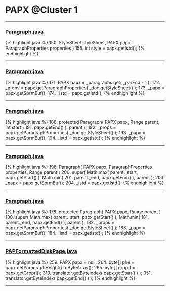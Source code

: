 # PAPX @Cluster 1

***

### [Paragraph.java](https://searchcode.com/codesearch/view/97384407/)
{% highlight java %}
150.     StyleSheet styleSheet, PAPX papx, ParagraphProperties properties )
155. int style = papx.getIstd();
{% endhighlight %}

***

### [Paragraph.java](https://searchcode.com/codesearch/view/97384407/)
{% highlight java %}
171. PAPX papx = _paragraphs.get( _parEnd - 1 );
172. _props = papx.getParagraphProperties( _doc.getStyleSheet() );
173. _papx = papx.getSprmBuf();
174. _istd = papx.getIstd();
{% endhighlight %}

***

### [Paragraph.java](https://searchcode.com/codesearch/view/97384407/)
{% highlight java %}
188. protected Paragraph( PAPX papx, Range parent, int start )
191.             papx.getEnd() ), parent );
192.     _props = papx.getParagraphProperties( _doc.getStyleSheet() );
193.     _papx = papx.getSprmBuf();
194.     _istd = papx.getIstd();
{% endhighlight %}

***

### [Paragraph.java](https://searchcode.com/codesearch/view/97384407/)
{% highlight java %}
198. Paragraph( PAPX papx, ParagraphProperties properties, Range parent )
200.     super( Math.max( parent._start, papx.getStart() ), Math.min(
201.             parent._end, papx.getEnd() ), parent );
203.     _papx = papx.getSprmBuf();
204.     _istd = papx.getIstd();
{% endhighlight %}

***

### [Paragraph.java](https://searchcode.com/codesearch/view/97384407/)
{% highlight java %}
178. protected Paragraph( PAPX papx, Range parent )
180.     super( Math.max( parent._start, papx.getStart() ), Math.min(
181.             parent._end, papx.getEnd() ), parent );
182.     _props = papx.getParagraphProperties( _doc.getStyleSheet() );
183.     _papx = papx.getSprmBuf();
184.     _istd = papx.getIstd();
{% endhighlight %}

***

### [PAPFormattedDiskPage.java](https://searchcode.com/codesearch/view/97384195/)
{% highlight java %}
259. PAPX papx = null;
264.     byte[] phe = papx.getParagraphHeight().toByteArray();
265.     byte[] grpprl = papx.getGrpprl();
319.             translator.getByteIndex( papx.getStart() ) );
351.         translator.getByteIndex( papx.getEnd() ) );
{% endhighlight %}

***

